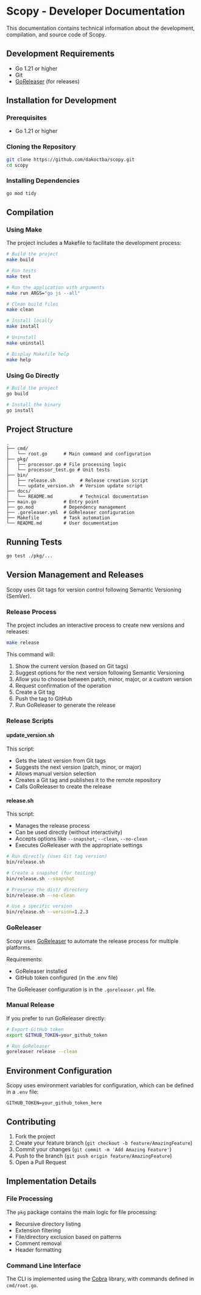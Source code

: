 # Scopy - Developer Documentation

This documentation contains technical information about the development, compilation, and source code of Scopy.

## Development Requirements

- Go 1.21 or higher
- Git
- [GoReleaser](https://goreleaser.com/install/) (for releases)

## Installation for Development

### Prerequisites

- Go 1.21 or higher

### Cloning the Repository

```bash
git clone https://github.com/dakoctba/scopy.git
cd scopy
```

### Installing Dependencies

```bash
go mod tidy
```

## Compilation

### Using Make

The project includes a Makefile to facilitate the development process:

```bash
# Build the project
make build

# Run tests
make test

# Run the application with arguments
make run ARGS="go js --all"

# Clean build files
make clean

# Install locally
make install

# Uninstall
make uninstall

# Display Makefile help
make help
```

### Using Go Directly

```bash
# Build the project
go build

# Install the binary
go install
```

## Project Structure

```
.
├── cmd/
│   └── root.go      # Main command and configuration
├── pkg/
│   ├── processor.go # File processing logic
│   └── processor_test.go # Unit tests
├── bin/
│   ├── release.sh         # Release creation script
│   └── update_version.sh  # Version update script
├── docs/
│   └── README.md          # Technical documentation
├── main.go          # Entry point
├── go.mod           # Dependency management
├── .goreleaser.yml  # GoReleaser configuration
├── Makefile         # Task automation
└── README.md        # User documentation
```

## Running Tests

```bash
go test ./pkg/...
```

## Version Management and Releases

Scopy uses Git tags for version control following Semantic Versioning (SemVer).

### Release Process

The project includes an interactive process to create new versions and releases:

```bash
make release
```

This command will:
1. Show the current version (based on Git tags)
2. Suggest options for the next version following Semantic Versioning
3. Allow you to choose between patch, minor, major, or a custom version
4. Request confirmation of the operation
5. Create a Git tag
6. Push the tag to GitHub
7. Run GoReleaser to generate the release

### Release Scripts

#### update_version.sh

This script:
- Gets the latest version from Git tags
- Suggests the next version (patch, minor, or major)
- Allows manual version selection
- Creates a Git tag and publishes it to the remote repository
- Calls GoReleaser to create the release

#### release.sh

This script:
- Manages the release process
- Can be used directly (without interactivity)
- Accepts options like `--snapshot`, `--clean`, `--no-clean`
- Executes GoReleaser with the appropriate settings

```bash
# Run directly (uses Git tag version)
bin/release.sh

# Create a snapshot (for testing)
bin/release.sh --snapshot

# Preserve the dist/ directory
bin/release.sh --no-clean

# Use a specific version
bin/release.sh --version=1.2.3
```

### GoReleaser

Scopy uses [GoReleaser](https://goreleaser.com) to automate the release process for multiple platforms.

Requirements:
- GoReleaser installed
- GitHub token configured (in the .env file)

The GoReleaser configuration is in the `.goreleaser.yml` file.

### Manual Release

If you prefer to run GoReleaser directly:

```bash
# Export GitHub token
export GITHUB_TOKEN=your_github_token

# Run GoReleaser
goreleaser release --clean
```

## Environment Configuration

Scopy uses environment variables for configuration, which can be defined in a `.env` file:

```
GITHUB_TOKEN=your_github_token_here
```

## Contributing

1. Fork the project
2. Create your feature branch (`git checkout -b feature/AmazingFeature`)
3. Commit your changes (`git commit -m 'Add Amazing Feature'`)
4. Push to the branch (`git push origin feature/AmazingFeature`)
5. Open a Pull Request

## Implementation Details

### File Processing

The `pkg` package contains the main logic for file processing:
- Recursive directory listing
- Extension filtering
- File/directory exclusion based on patterns
- Comment removal
- Header formatting

### Command Line Interface

The CLI is implemented using the [Cobra](https://github.com/spf13/cobra) library, with commands defined in `cmd/root.go`.
